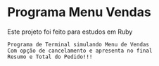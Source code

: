 # Programa Menu Vendas

Este projeto foi feito para estudos em Ruby

```
Programa de Terminal simulando Menu de Vendas
Com opção de cancelamento e apresenta no final
Resumo e Total do Pedido!!!
``` 
